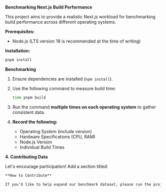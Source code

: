 **Benchmarking Next.js Build Performance**

This project aims to provide a realistic Next.js workload for benchmarking build performance across different operating systems.

**Prerequisites:**

- Node.js (LTS version 18 is recommended at the time of writing)

**Installation:**

```bash
pnpm install
```

**Benchmarking**

1.  Ensure dependencies are installed (`npm install`).
2.  Use the following command to measure build time:

    ```bash
    time pnpm build
    ```

3.  Run the command **multiple times on each operating system** to gather consistent data.
4.  **Record the following:**
    - Operating System (include version)
    - Hardware Specifications (CPU, RAM)
    - Node.js Version
    - Individual Build Times

**4. Contributing Data**

Let's encourage participation! Add a section titled:

```markdown
**How to Contribute**

If you'd like to help expand our benchmark dataset, please run the project on your own hardware, gather the benchmark data, and [open an issue](https://github.com/TheMaroonHatHacker/pokedex-benchmark-project/issues) on this repository to report your findings.
```
